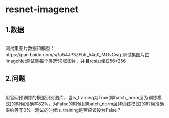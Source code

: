 # resnet-imagenet

## 1.数据
<br>
测试集图片数据和模型： https://pan.baidu.com/s/1o54JP3ZFbk_54g0_MOvCwg
测试集图片由ImageNet测试集每个类选50张图片，并且resize到256*256

## 2.问题
<br>
用官网预训练的模型识别图片，当is_training为True(即batch_norm层为训练模式)的时候准确率82%，为False的时候(即batch_norm层非训练模式)的时候准确率约等于0%。测试的时候is_training是否应该设为False？
